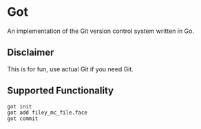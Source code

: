 # Got
An implementation of the Git version control system written in Go.

## Disclaimer
This is for fun, use actual Git if you need Git.

## Supported Functionality

```
got init
got add filey_mc_file.face
got commit
```
